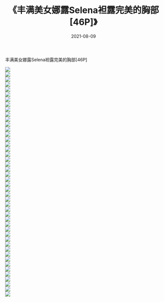 ﻿---
layout: post
title:  《丰满美女娜露Selena袒露完美的胸部[46P]》
date:   2021-08-09
img: http://img.660000.xyz/Sharelink/性感/2021/丰满美女娜露Selena袒露完美的胸部[46P]/000.jpg
categories: [美女, 清纯, 唯美]
---

丰满美女娜露Selena袒露完美的胸部[46P]

  ![](http://img.660000.xyz/Sharelink/性感/2021/丰满美女娜露Selena袒露完美的胸部[46P]/001.jpg) <br> ![](http://img.660000.xyz/Sharelink/性感/2021/丰满美女娜露Selena袒露完美的胸部[46P]/002.jpg) <br> ![](http://img.660000.xyz/Sharelink/性感/2021/丰满美女娜露Selena袒露完美的胸部[46P]/003.jpg) <br> ![](http://img.660000.xyz/Sharelink/性感/2021/丰满美女娜露Selena袒露完美的胸部[46P]/004.jpg) <br> ![](http://img.660000.xyz/Sharelink/性感/2021/丰满美女娜露Selena袒露完美的胸部[46P]/005.jpg) <br> ![](http://img.660000.xyz/Sharelink/性感/2021/丰满美女娜露Selena袒露完美的胸部[46P]/006.jpg) <br> ![](http://img.660000.xyz/Sharelink/性感/2021/丰满美女娜露Selena袒露完美的胸部[46P]/007.jpg) <br> ![](http://img.660000.xyz/Sharelink/性感/2021/丰满美女娜露Selena袒露完美的胸部[46P]/008.jpg) <br> ![](http://img.660000.xyz/Sharelink/性感/2021/丰满美女娜露Selena袒露完美的胸部[46P]/009.jpg) <br> ![](http://img.660000.xyz/Sharelink/性感/2021/丰满美女娜露Selena袒露完美的胸部[46P]/010.jpg) <br> ![](http://img.660000.xyz/Sharelink/性感/2021/丰满美女娜露Selena袒露完美的胸部[46P]/011.jpg) <br> ![](http://img.660000.xyz/Sharelink/性感/2021/丰满美女娜露Selena袒露完美的胸部[46P]/012.jpg) <br> ![](http://img.660000.xyz/Sharelink/性感/2021/丰满美女娜露Selena袒露完美的胸部[46P]/013.jpg) <br> ![](http://img.660000.xyz/Sharelink/性感/2021/丰满美女娜露Selena袒露完美的胸部[46P]/014.jpg) <br> ![](http://img.660000.xyz/Sharelink/性感/2021/丰满美女娜露Selena袒露完美的胸部[46P]/015.jpg) <br> ![](http://img.660000.xyz/Sharelink/性感/2021/丰满美女娜露Selena袒露完美的胸部[46P]/016.jpg) <br> ![](http://img.660000.xyz/Sharelink/性感/2021/丰满美女娜露Selena袒露完美的胸部[46P]/017.jpg) <br> ![](http://img.660000.xyz/Sharelink/性感/2021/丰满美女娜露Selena袒露完美的胸部[46P]/018.jpg) <br> ![](http://img.660000.xyz/Sharelink/性感/2021/丰满美女娜露Selena袒露完美的胸部[46P]/019.jpg) <br> ![](http://img.660000.xyz/Sharelink/性感/2021/丰满美女娜露Selena袒露完美的胸部[46P]/020.jpg) <br> ![](http://img.660000.xyz/Sharelink/性感/2021/丰满美女娜露Selena袒露完美的胸部[46P]/021.jpg) <br> ![](http://img.660000.xyz/Sharelink/性感/2021/丰满美女娜露Selena袒露完美的胸部[46P]/022.jpg) <br> ![](http://img.660000.xyz/Sharelink/性感/2021/丰满美女娜露Selena袒露完美的胸部[46P]/023.jpg) <br> ![](http://img.660000.xyz/Sharelink/性感/2021/丰满美女娜露Selena袒露完美的胸部[46P]/024.jpg) <br> ![](http://img.660000.xyz/Sharelink/性感/2021/丰满美女娜露Selena袒露完美的胸部[46P]/025.jpg) <br> ![](http://img.660000.xyz/Sharelink/性感/2021/丰满美女娜露Selena袒露完美的胸部[46P]/026.jpg) <br> ![](http://img.660000.xyz/Sharelink/性感/2021/丰满美女娜露Selena袒露完美的胸部[46P]/027.jpg) <br> ![](http://img.660000.xyz/Sharelink/性感/2021/丰满美女娜露Selena袒露完美的胸部[46P]/028.jpg) <br> ![](http://img.660000.xyz/Sharelink/性感/2021/丰满美女娜露Selena袒露完美的胸部[46P]/029.jpg) <br> ![](http://img.660000.xyz/Sharelink/性感/2021/丰满美女娜露Selena袒露完美的胸部[46P]/030.jpg) <br> ![](http://img.660000.xyz/Sharelink/性感/2021/丰满美女娜露Selena袒露完美的胸部[46P]/031.jpg) <br> ![](http://img.660000.xyz/Sharelink/性感/2021/丰满美女娜露Selena袒露完美的胸部[46P]/032.jpg) <br> ![](http://img.660000.xyz/Sharelink/性感/2021/丰满美女娜露Selena袒露完美的胸部[46P]/033.jpg) <br> ![](http://img.660000.xyz/Sharelink/性感/2021/丰满美女娜露Selena袒露完美的胸部[46P]/034.jpg) <br> ![](http://img.660000.xyz/Sharelink/性感/2021/丰满美女娜露Selena袒露完美的胸部[46P]/035.jpg) <br> ![](http://img.660000.xyz/Sharelink/性感/2021/丰满美女娜露Selena袒露完美的胸部[46P]/036.jpg) <br> ![](http://img.660000.xyz/Sharelink/性感/2021/丰满美女娜露Selena袒露完美的胸部[46P]/037.jpg) <br> ![](http://img.660000.xyz/Sharelink/性感/2021/丰满美女娜露Selena袒露完美的胸部[46P]/038.jpg) <br> ![](http://img.660000.xyz/Sharelink/性感/2021/丰满美女娜露Selena袒露完美的胸部[46P]/039.jpg) <br> ![](http://img.660000.xyz/Sharelink/性感/2021/丰满美女娜露Selena袒露完美的胸部[46P]/040.jpg) <br> ![](http://img.660000.xyz/Sharelink/性感/2021/丰满美女娜露Selena袒露完美的胸部[46P]/041.jpg) <br> ![](http://img.660000.xyz/Sharelink/性感/2021/丰满美女娜露Selena袒露完美的胸部[46P]/042.jpg) <br> ![](http://img.660000.xyz/Sharelink/性感/2021/丰满美女娜露Selena袒露完美的胸部[46P]/043.jpg) <br> ![](http://img.660000.xyz/Sharelink/性感/2021/丰满美女娜露Selena袒露完美的胸部[46P]/044.jpg) <br> ![](http://img.660000.xyz/Sharelink/性感/2021/丰满美女娜露Selena袒露完美的胸部[46P]/045.jpg) <br> ![](http://img.660000.xyz/Sharelink/性感/2021/丰满美女娜露Selena袒露完美的胸部[46P]/046.jpg) <br>